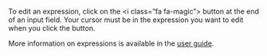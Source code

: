 To edit an expression, click on the <i class=”fa fa-magic”></i> button at the end of an input field.  Your cursor must be in the expression you want to edit when you click the button.

More information on expressions is available in the <a href="https://restlet.com/documentation/client/user-guide/perform-requests/expressions/overview" target="_blank">user guide</a>.
